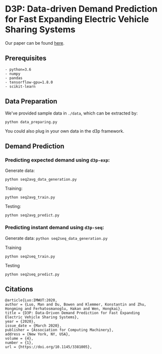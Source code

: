 # D3P: Data-driven Demand Prediction for Fast Expanding Electric Vehicle Sharing Systems

Our paper can be found [here](http://wrap.warwick.ac.uk/135568/1/WRAP-D3P-data-driven-demand-prediction-fast-expanding-electric-vehicle-sharing-systems-Wen-2020.pdf).

## Prerequisites


```
- python=3.6   
- numpy
- pandas  
- tensorflow-gpu=1.8.0  
- scikit-learn  
```

## Data Preparation

We've provided sample data in `./data`, which can be extracted by:

```python data_preparing.py```

You could also plug in your own data in the d3p framework.

## Demand Prediction

### Predicting expected demand using `d3p-exp`:

Generate data:

```python seq2avg_data_generation.py```

Training:

```python seq2avg_train.py```

Testing:

```python seq2avg_predict.py```

### Predicting instant demand using `d3p-seq`:

Generate data:
```python seq2seq_data_generation.py```

Training

```python seq2seq_train.py```

Testing

```python seq2seq_predict.py```



## Citations
```
@article{Luo:IMWUT:2020, 
author = {Luo, Man and Du, Bowen and Klemmer, Konstantin and Zhu, Hongming and Ferhatosmanoglu, Hakan and Wen, Hongkai}, 
title = {D3P: Data-Driven Demand Prediction for Fast Expanding Electric Vehicle Sharing Systems}, 
year = {2020}, 
issue_date = {March 2020}, 
publisher = {Association for Computing Machinery}, 
address = {New York, NY, USA}, 
volume = {4}, 
number = {1}, 
url = {https://doi.org/10.1145/3381005},
```

